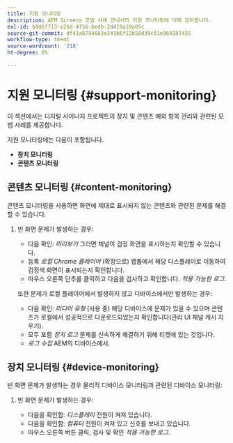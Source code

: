 ```yaml
---
title: 지원 모니터링
description: AEM Screens 모범 사례 안내서의 지원 모니터링에 대해 알아봅니다.
exl-id: b9d6f713-e26d-4f56-bedb-2d419a19a05c
source-git-commit: df41a8794683e241b6f12b58d39c01e069187435
workflow-type: tm+mt
source-wordcount: '218'
ht-degree: 0%

---
```


# 지원 모니터링 {#support-monitoring}

이 섹션에서는 디지털 사이니지 프로젝트의 장치 및 콘텐츠 예외 항목 관리와 관련된 모범 사례를 제공합니다.

지원 모니터링에는 다음이 포함됩니다.

* **장치 모니터링**
* **콘텐츠 모니터링**

## 콘텐츠 모니터링 {#content-monitoring}

콘텐츠 모니터링을 사용하면 화면에 제대로 표시되지 않는 콘텐츠와 관련된 문제를 해결할 수 있습니다.

1. 빈 화면 문제가 발생하는 경우:

   * 다음 확인: *미리보기* 그러면 채널이 검정 화면을 표시하는지 확인할 수 있습니다.
   * 등록 *로컬 Chrome 플레이어* (확장으로) 랩톱에서 해당 디스플레이로 이동하여 검정색 화면이 표시되는지 확인합니다.
   * 마우스 오른쪽 단추를 클릭하고 다음을 검사하고 확인합니다. *적용 가능한 로그*.

   또한 문제가 로컬 플레이어에서 발생하지 않고 디바이스에서만 발생하는 경우:

   * 다음 확인: *미디어 유형* (사용 중) 해당 디바이스에 문제가 있을 수 있으며 콘텐츠가 로컬에서 성공적으로 다운로드되었는지 확인합니다(관리 UI 채널 캐시 지우기).
   * 모두 포함 *장치 로그* 문제를 신속하게 해결하기 위해 티켓에 있는 것입니다.
   * *로그 수집* AEM의 디바이스에서.

## 장치 모니터링 {#device-monitoring}

빈 화면 문제가 발생하는 경우 물리적 디바이스 모니터링과 관련된 디바이스 모니터링:

1. 빈 화면 문제가 발생하는 경우:

   * 다음을 확인함: *디스플레이* 전원이 켜져 있습니다.
   * 다음을 확인함: *컴퓨터* 전원이 켜져 있고 신호를 보내고 있습니다.
   * 마우스 오른쪽 버튼 클릭, 검사 및 확인 *적용 가능한 로그*.
